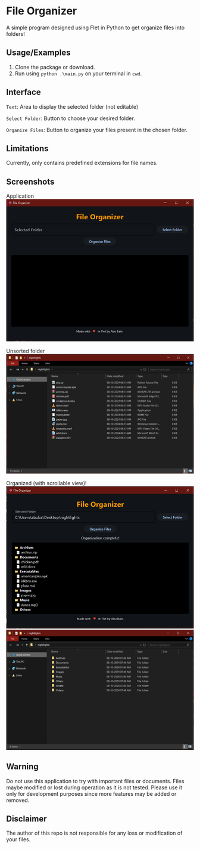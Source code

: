 
# File Organizer

A simple program designed using Flet in Python to get organize files into folders!

## Usage/Examples

1. Clone the package or download.
2. Run using `python .\main.py` on your terminal in ``cwd``.

## Interface
`Text`: Area to display the selected folder (not editable)

`Select Folder`: Button to choose your desired folder.

`Organize Files`: Button to organize your files present in the chosen folder.

## Limitations
Currently, only contains predefined extensions for file names.

## Screenshots
Application
![img_1.png](img_1.png)

Unsorted folder
![img.png](img.png)

Organized (with scrollable view)!
![img_2.png](img_2.png)
![img_3.png](img_3.png)

## Warning
Do not use this application to try with important files or documents. Files maybe modified or lost during operation as it is not tested.
Please use it only for development purposes since more features may be added or removed.

## Disclaimer
The author of this repo is not responsible for any loss or modification of your files.
